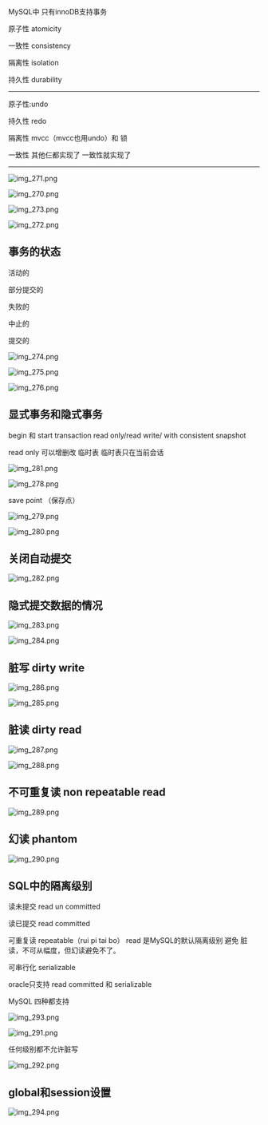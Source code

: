 MySQL中 只有innoDB支持事务

原子性 atomicity

一致性 consistency

隔离性 isolation

持久性 durability


--------------------------------- 
原子性:undo

持久性 redo

隔离性 mvcc（mvcc也用undo）和 锁

一致性 其他仨都实现了 一致性就实现了

--------------------------------- 

![img_271.png](img_271.png)

![img_270.png](img_270.png)

![img_273.png](img_273.png)

![img_272.png](img_272.png)

事务的状态
---

活动的

部分提交的

失败的

中止的

提交的

![img_274.png](img_274.png)

![img_275.png](img_275.png)

![img_276.png](img_276.png)

显式事务和隐式事务
---

begin 和 start transaction read only/read write/ with consistent snapshot

read only 可以增删改 临时表 临时表只在当前会话

![img_281.png](img_281.png)

![img_278.png](img_278.png)

save point （保存点）

![img_279.png](img_279.png)


![img_280.png](img_280.png)

关闭自动提交
---

![img_282.png](img_282.png)

隐式提交数据的情况
---

![img_283.png](img_283.png)

![img_284.png](img_284.png)

脏写 dirty write
---

![img_286.png](img_286.png)

![img_285.png](img_285.png)

脏读 dirty read
---

![img_287.png](img_287.png)

![img_288.png](img_288.png)

不可重复读 non repeatable read
---

![img_289.png](img_289.png)

幻读 phantom
---

![img_290.png](img_290.png)

SQL中的隔离级别
---

读未提交 read un committed

读已提交 read  committed

可重复读 repeatable（rui pi tai bo） read 是MySQL的默认隔离级别 避免 脏读，不可从幅度，但幻读避免不了。

可串行化 serializable

oracle只支持 read committed 和 serializable

MySQL 四种都支持

![img_293.png](img_293.png)


![img_291.png](img_291.png)

任何级别都不允许脏写

![img_292.png](img_292.png)

global和session设置
---

![img_294.png](img_294.png)

